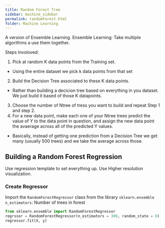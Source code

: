 ```yaml
---
title: Random Forest Tree
sidebar: machine_sidebar
permalink: randomForest.html
folder: Machine Learning
---
```


<script src="https://cdnjs.cloudflare.com/ajax/libs/mathjax/2.7.0/MathJax.js?config=TeX-AMS-MML_HTMLorMML" type="text/javascript"></script>


A version of Ensemble Learning.
Ensemble Learning: Take multiple algorithms a use them together.

Steps Involoved:
1. Pick at random K data points from the Training set.
- Using the entire dataset we pick k data points from that set
2. Build the Decision Tree associated to these K data points.
- Rather than building a decicion tree based on everything in you dataset. We just build it based of those K datapoints. 
3. Choose the number of Ntree of tress you want to build and repeat Step 1 and step 2.
4. For a new data point, make each one of your Ntree trees predict the value of Y to the data point in question, and assign the new data point the avaerage across all of the predicted Y values. 
- Basically, instead of getting one prediction from a Decision Tree we get many (usually 500 trees) and we take the average across those.

## Building a Random Forest Regression 

Use regression template to set everything up. Use Higher resolution visualization.

### Create Regressor

Import the `RandomForestRegressor` class from the library `sklearn.ensemble`
`n_estimators`: Number of trees in forest

~~~ python 
from sklearn.ensemble import RandomForestRegressor
regrssor = RandomForestRegressor(n_estimators = 300, random_state = 0)
regressor.fit(X, y)
~~~


  
  
  
  